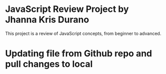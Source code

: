 # JavaScript Review Project by Jhanna Kris Durano
This project is a review of JavaScript concepts, from beginner to advanced.

# Updating file from Github repo and pull changes to local
